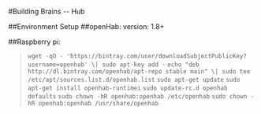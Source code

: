 #Building Brains -- Hub


##Environment Setup
##openHab:
version: 1.8+

##Raspberry pi:
>``wget -qO - 'https://bintray.com/user/downloadSubjectPublicKey?
 username=openhab' \| sudo apt-key add -``
``echo "deb http://dl.bintray.com/openhab/apt-repo stable main" \| sudo
 tee /etc/apt/sources.list.d/openhab.list``
``sudo apt-get update``
``sudo apt-get install openhab-runtimei``
``sudo update-rc.d openhab defaults``
``sudo chown -hR openhab:openhab /etc/openhab``
``sudo chown -hR openhab:openhab /usr/share/openhab``




